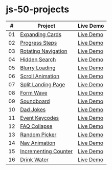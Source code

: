 # js-50-projects
|  #  | Project                                                                                                                     | Live Demo                                                                         |
| :-: | --------------------------------------------------------------------------------------------------------------------------- | --------------------------------------------------------------------------------- |
| 01  | [Expanding Cards](https://github.com/Truhcaz/js-50-projects/tree/main/1-expanding-cards)                             | [Live Demo](https://truhcaz.github.io/js-50-projects/1-expanding-cards)               |
| 02  | [Progress Steps](https://github.com/Truhcaz/js-50-projects/tree/main/2-progress-steps)                             | [Live Demo](https://truhcaz.github.io/js-50-projects/2-progress-steps)               |
| 03  | [Rotating Navigation](https://github.com/Truhcaz/js-50-projects/tree/main/3-rotating-navigation)                             | [Live Demo](https://truhcaz.github.io/js-50-projects/3-rotating-navigation)               |
| 04  | [Hidden Search](https://github.com/Truhcaz/js-50-projects/tree/main/4-hidden-search)                             | [Live Demo](https://truhcaz.github.io/js-50-projects/4-hidden-search)               |
| 05  | [Blurry Loading](https://github.com/Truhcaz/js-50-projects/tree/main/5-blurry-loading)                             | [Live Demo](https://truhcaz.github.io/js-50-projects/5-blurry-loading)               |
| 06  | [Scroll Animation](https://github.com/Truhcaz/js-50-projects/tree/main/6-scroll-animation)                             | [Live Demo](https://truhcaz.github.io/js-50-projects/6-scroll-animation)               |
| 07  | [Split Landing Page](https://github.com/Truhcaz/js-50-projects/tree/main/7-split-landing-page)                             | [Live Demo](https://truhcaz.github.io/js-50-projects/7-split-landing-page)               |
| 08  | [Form Wave](https://github.com/Truhcaz/js-50-projects/tree/main/8-form-wave)                             | [Live Demo](https://truhcaz.github.io/js-50-projects/8-form-wave)               |
| 09  | [Soundboard](https://github.com/Truhcaz/js-50-projects/tree/main/9-soundboard)                             | [Live Demo](https://truhcaz.github.io/js-50-projects/9-soundboard)               |
| 10  | [Dad Jokes](https://github.com/Truhcaz/js-50-projects/tree/main/10-dad-jokes)                             | [Live Demo](https://truhcaz.github.io/js-50-projects/10-dad-jokes)               |
| 11  | [Event Keycodes](https://github.com/Truhcaz/js-50-projects/tree/main/11-event-keycodes)                             | [Live Demo](https://truhcaz.github.io/js-50-projects/11-event-keycodes)               |
| 12  | [FAQ Collapse](https://github.com/Truhcaz/js-50-projects/tree/main/12-faq-collapse)                             | [Live Demo](https://truhcaz.github.io/js-50-projects/12-faq-collapse)               |
| 13  | [Random Picker](https://github.com/Truhcaz/js-50-projects/tree/main/13-random-picker)                             | [Live Demo](https://truhcaz.github.io/js-50-projects/13-random-picker)               |
| 14  | [Nav Animation](https://github.com/Truhcaz/js-50-projects/tree/main/14-nav-animation)                             | [Live Demo](https://truhcaz.github.io/js-50-projects/14-nav-animation)               |
| 15  | [Incrementing Counter](https://github.com/Truhcaz/js-50-projects/tree/main/15-incrementing-counter)                             | [Live Demo](https://truhcaz.github.io/js-50-projects/15-incrementing-counter) 
| 16  | [Drink Water](https://github.com/Truhcaz/js-50-projects/tree/main/16-drink-water)                             | [Live Demo](https://truhcaz.github.io/js-50-projects/16-drink-water) 